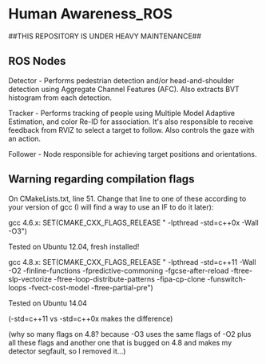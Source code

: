# Human Awareness_ROS


##THIS REPOSITORY IS UNDER HEAVY MAINTENANCE##


## ROS Nodes ##

Detector - Performs pedestrian detection and/or head-and-shoulder detection using Aggregate Channel Features (AFC). Also extracts BVT histogram from each detection.

Tracker  - Performs tracking of people using Multiple Model Adaptive Estimation, and color Re-ID for association. It's also responsible to receive feedback from RVIZ to select a target to follow. Also controls the gaze with an action.

Follower - Node responsible for achieving target positions and orientations.

## Warning regarding compilation flags ##

On CMakeLists.txt, line 51. Change that line to one of these according to your version of gcc (I will find a way to use an IF to do it later):

  gcc 4.6.x:
  SET(CMAKE_CXX_FLAGS_RELEASE " -lpthread -std=c++0x -Wall -O3")
  
  Tested on Ubuntu 12.04, fresh installed!
  
  gcc 4.8.x:
  SET(CMAKE_CXX_FLAGS_RELEASE " -lpthread -std=c++11 -Wall -O2 -finline-functions -fpredictive-commoning -fgcse-after-reload -ftree-slp-vectorize -ftree-loop-distribute-patterns -fipa-cp-clone -funswitch-loops -fvect-cost-model -ftree-partial-pre")

  Tested on Ubuntu 14.04

  (-std=c++11 vs -std=c++0x makes the difference)

  (why so many flags on 4.8? because -O3 uses the same flags of -O2 plus all these flags and another one that is bugged on 4.8 and makes my detector segfault, so I removed it...)
